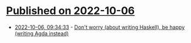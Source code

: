 # [Published on 2022-10-06](index.md)

* [2022-10-06, 09:34:33](https://lobste.rs/s/n5axgv/don_t_worry_about_writing_haskell_be_happy) - [Don't worry (about writing Haskell), be happy (writing Agda instead)](https://jesper.sikanda.be/posts/agda2hs.html)
